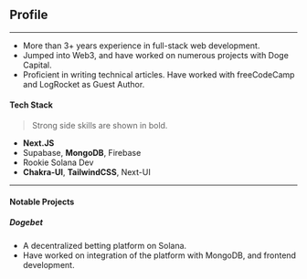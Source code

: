 ## Profile

---

- More than 3+ years experience in full-stack web development.
- Jumped into Web3, and have worked on numerous projects with Doge Capital.
- Proficient in writing technical articles. Have worked with freeCodeCamp and LogRocket as Guest Author.

#### Tech Stack

> Strong side skills are shown in bold.

- **Next.JS**
- Supabase, **MongoDB**, Firebase
- Rookie Solana Dev
- **Chakra-UI**, **TailwindCSS**, Next-UI

---

#### Notable Projects

##### Dogebet

- A decentralized betting platform on Solana.
- Have worked on integration of the platform with MongoDB, and frontend development.
